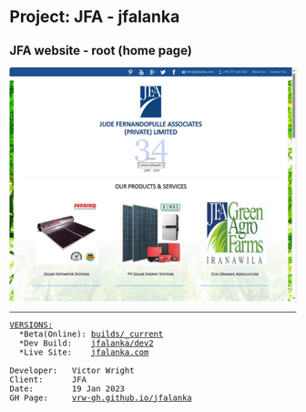 # Project: JFA - jfalanka

## JFA website - root (home page)

![screenshot](https://raw.githubusercontent.com/vrw-GH/assets/main/repo-media/jfalanka/Screenshot.png)

---

<pre>
<u>VERSIONS:</u>
  *Beta(Online): <a href="https://wrightsdesk.com/JFA/jfalanka">builds/_current</a>
  *Dev Build:    <a href="https://github.com/vrw-GH/jfalanka/tree/main/dev2">jfalanka/dev2</a>
  *Live Site:    <a href="http://www.jfalanka.com">jfalanka.com</a>

Developer:   Victor Wright
Client:      JFA
Date:        19 Jan 2023
GH Page:     <a href="https://vrw-gh.github.io/jfalanka/">vrw-gh.github.io/jfalanka</a>
</pre>
